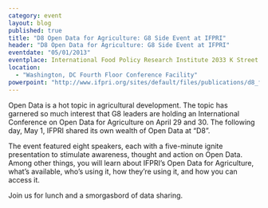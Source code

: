 ```yaml
---
category: event
layout: blog
published: true
title: "D8 Open Data for Agriculture: G8 Side Event at IFPRI"
header: "D8 Open Data for Agriculture: G8 Side Event at IFPRI"
eventdate: "05/01/2013"
eventplace: International Food Policy Research Institute 2033 K Street
location: 
  - "Washington, DC Fourth Floor Conference Facility"
powerpoint: "http://www.ifpri.org/sites/default/files/publications/d8_flyer.pdf"
---
```



Open Data is a hot topic in agricultural development. The topic has garnered so much interest that G8 leaders are holding an International Conference on Open Data for Agriculture on April 29 and 30. The following day, May 1, IFPRI shared its own wealth of Open Data at “D8”.

The event featured eight speakers, each with a five-minute ignite presentation to stimulate awareness, thought and action on Open Data. Among other things, you will learn about IFPRI’s Open Data for Agriculture, what’s available, who’s using it, how they’re using it, and how you can access it.

Join us for lunch and a smorgasbord of data sharing.
